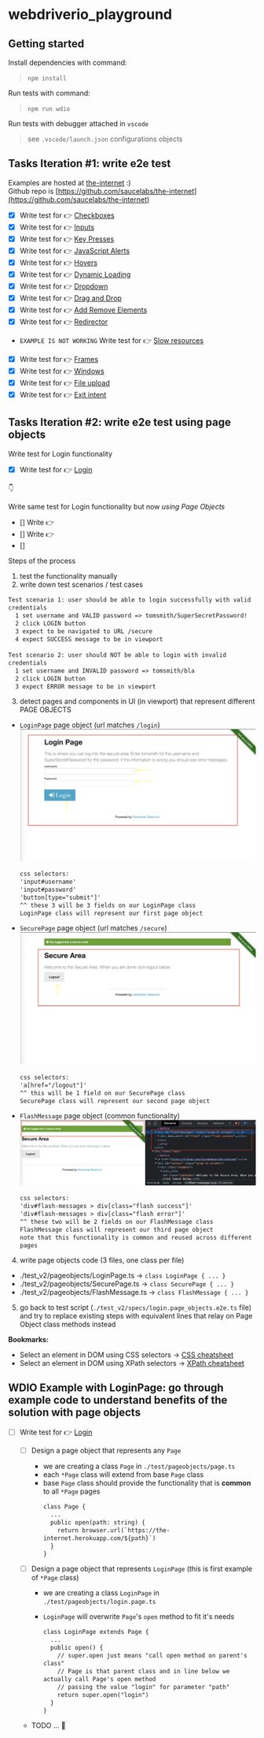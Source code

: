 # webdriverio_playground

## Getting started

Install dependencies with command:

> `npm install`

Run tests with command:

> `npm run wdio`

Run tests with debugger attached in `vscode`

> see `.vscode/launch.json` configurations objects

## Tasks Iteration #1: write e2e test

Examples are hosted at [the-internet](https://the-internet.herokuapp.com/) :)  
Github repo is [https://github.com/saucelabs/the-internet](https://github.com/saucelabs/the-internet)

- [x] Write test for :point_right: [Checkboxes](https://the-internet.herokuapp.com/checkboxes)
- [x] Write test for :point_right: [Inputs](https://the-internet.herokuapp.com/inputs)
- [x] Write test for :point_right: [Key Presses](https://the-internet.herokuapp.com/key_presses?)
- [x] Write test for :point_right: [JavaScript Alerts](https://the-internet.herokuapp.com/javascript_alerts)
- [x] Write test for :point_right: [Hovers](https://the-internet.herokuapp.com/hovers)
- [x] Write test for :point_right: [Dynamic Loading](https://the-internet.herokuapp.com/dynamic_loading)
- [x] Write test for :point_right: [Dropdown](https://the-internet.herokuapp.com/dropdown)
- [x] Write test for :point_right: [Drag and Drop](https://the-internet.herokuapp.com/drag_and_drop)
- [x] Write test for :point_right: [Add Remove Elements](https://the-internet.herokuapp.com/add_remove_elements/)
- [x] Write test for :point_right: [Redirector](https://the-internet.herokuapp.com/redirector)
- `EXAMPLE IS NOT WORKING` Write test for :point_right: [Slow resources](https://the-internet.herokuapp.com/slow)
- [x] Write test for :point_right: [Frames](https://the-internet.herokuapp.com/frames)
- [x] Write test for :point_right: [Windows](https://the-internet.herokuapp.com/windows)
- [x] Write test for :point_right: [File upload](https://the-internet.herokuapp.com/upload)
- [x] Write test for :point_right: [Exit intent](https://the-internet.herokuapp.com/exit_intent)

## Tasks Iteration #2: write e2e test using page objects

Write test for Login functionality 
- [x] Write test for :point_right: [Login](https://the-internet.herokuapp.com/login)

:point_down: 

Write same test for Login functionality but now _using Page Objects_ 
- [] Write  :point_right: 
- [] Write  :point_right: 
- [] 

Steps of the process 
1. test the functionality manually 
2. write down test scenarios / test cases 
  ```
  Test scenario 1: user should be able to login successfully with valid credentials
    1 set username and VALID password => tomsmith/SuperSecretPassword!
    2 click LOGIN button 
    3 expect to be navigated to URL /secure
    4 expect SUCCESS message to be in viewport 

  Test scenario 2: user should NOT be able to login with invalid credentials
    1 set username and INVALID password => tomsmith/bla
    2 click LOGIN button 
    3 expect ERROR message to be in viewport 
  ```
3. detect pages and components in UI (in viewport) that represent different PAGE OBJECTS
  - `LoginPage` page object (url matches `/login`)
    ![image](assets/images/LoginPage.png)
    ```
    css selectors: 
    'input#username'
    'input#password' 
    'button[type="submit"]'
    ^^ these 3 will be 3 fields on our LoginPage class  
    LoginPage class will represent our first page object 
    ```

  - `SecurePage` page object (url matches `/secure`)
    ![image](assets/images/SecurePage.png)
    ```
    css selectors: 
    'a[href="/logout"]'
    ^^ this will be 1 field on our SecurePage class  
    SecurePage class will represent our second page object 
    ```

  - `FlashMessage` page object (common functionality)
    ![image](assets/images/FlashMessage.png)
    ```
    css selectors: 
    'div#flash-messages > div[class="flash success"]'
    'div#flash-messages > div[class="flash error"]'
    ^^ these two will be 2 fields on our FlashMessage class  
    FlashMessage class will represent our third page object 
    note that this functionality is common and reused across different pages 
    ```

4. write page objects code (3 files, one class per file)
  - ./test_v2/pageobjects/LoginPage.ts -> `class LoginPage { ... }`
  - ./test_v2/pageobjects/SecurePage.ts -> `class SecurePage { ... }`
  - ./test_v2/pageobjects/FlashMessage.ts -> `class FlashMessage { ... }`

5. go back to test script (`./test_v2/specs/login.page_objects.e2e.ts` file)
   and try to replace existing steps with equivalent lines that relay on Page Object class methods instead 

**Bookmarks:** 
 - Select an element in DOM using CSS selectors -> [CSS cheatsheet](https://devhints.io/css)  
 - Select an element in DOM using XPath selectors -> [XPath cheatsheet](https://devhints.io/xpath)  

## WDIO Example with LoginPage: go through example code to understand benefits of the solution with page objects

- [ ] Write test for :point_right: [Login](https://the-internet.herokuapp.com/login)

  - [ ] Design a page object that represents any `Page`
    - we are creating a class `Page` in `./test/pageobjects/page.ts`
    - each `*Page` class will extend from base `Page` class
    - base `Page` class should provide the functionality that is **common** to all `*Page` pages
      ```
      class Page {
        ...
        public open(path: string) {
          return browser.url(`https://the-internet.herokuapp.com/${path}`)
        }
      }
      ```
  - [ ] Design a page object that represents `LoginPage` (this is first example of `*Page` class)

    - we are creating a class `LoginPage` in `./test/pageobjects/login.page.ts`
    - `LoginPage` will overwrite `Page`'s `open` method to fit it's needs

      ```
      class LoginPage extends Page {
        ...
        public open() {
          // super.open just means "call open method on parent's class"
          // Page is that parent class and in line below we actually call Page's open method
          // passing the value "login" for parameter "path"
          return super.open("login")
        }
      }

      ```

  - TODO ... :construction:
